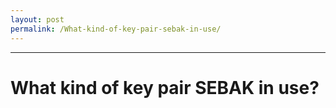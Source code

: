 ```yaml
---
layout: post
permalink: /What-kind-of-key-pair-sebak-in-use/
---
```

---
# What kind of key pair SEBAK in use?

